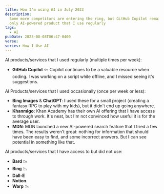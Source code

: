 ```yaml
---
title: How I'm using AI in July 2023
description:
  Some more competitors are entering the ring, but GitHub Copilot remains the
  only AI-powered product that I use regularly
tags:
  - AI
pubDate: 2023-08-08T06:47-0400
verse:
series: How I Use AI
---
```


AI products/services that I used regularly (multiple times per week):

- **GitHub Copilot** ⭐: Copilot continues to be a valuable resource when
  coding. I was working on a script while offline, and I missed seeing it's
  suggestions.

AI Products/services that I used occasionally (once per week or less):

- **Bing Images** & **ChatGPT**: I used these for a small project (creating a
  fantasy RPG to play with my kids), but it didn't end up going anywhere.
- **Khanmigo**: Khan Academy has their own AI offering that I have access to
  through work. It's neat, but I'm not convinced how useful it is for the
  average user.
- **MDN**: MDN launched a new AI-powered search feature that I tried a few
  times. The results weren't great: nothing for information that should have
  been easy to find, and some incorrect answers. But I can see potential in
  something like that.

AI products/services that I have access to but did not use:

- **Bard** 📉
- **Bing** 📉
- **Dall-E**
- **Notion**
- **Warp** 📉
